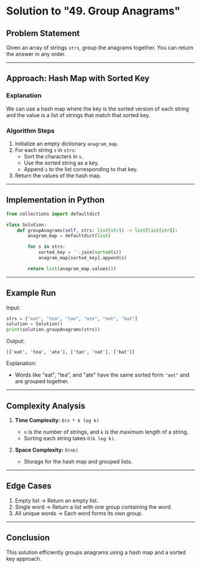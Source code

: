 # Solution to "49. Group Anagrams"

## Problem Statement

Given an array of strings `strs`, group the anagrams together. You can return the answer in any order.

---

## Approach: Hash Map with Sorted Key

### Explanation

We can use a hash map where the key is the sorted version of each string and the value is a list of strings that match that sorted key.

### Algorithm Steps

1. Initialize an empty dictionary `anagram_map`.
2. For each string `s` in `strs`:
    - Sort the characters in `s`.
    - Use the sorted string as a key.
    - Append `s` to the list corresponding to that key.
3. Return the values of the hash map.

---

## Implementation in Python

```python
from collections import defaultdict

class Solution:
    def groupAnagrams(self, strs: list[str]) -> list[list[str]]:
        anagram_map = defaultdict(list)

        for s in strs:
            sorted_key = ''.join(sorted(s))
            anagram_map[sorted_key].append(s)

        return list(anagram_map.values())
```

---

## Example Run

Input:

```python
strs = ["eat", "tea", "tan", "ate", "nat", "bat"]
solution = Solution()
print(solution.groupAnagrams(strs))
```

Output:

```
[['eat', 'tea', 'ate'], ['tan', 'nat'], ['bat']]
```

Explanation:

- Words like "eat", "tea", and "ate" have the same sorted form `"aet"` and are grouped together.

---

## Complexity Analysis

1. **Time Complexity:** `O(n * k log k)`
    
    - `n` is the number of strings, and `k` is the maximum length of a string.
    - Sorting each string takes `O(k log k)`.
2. **Space Complexity:** `O(nk)`
    
    - Storage for the hash map and grouped lists.

---

## Edge Cases

1. Empty list → Return an empty list.
2. Single word → Return a list with one group containing the word.
3. All unique words → Each word forms its own group.

---

## Conclusion

This solution efficiently groups anagrams using a hash map and a sorted key approach.
